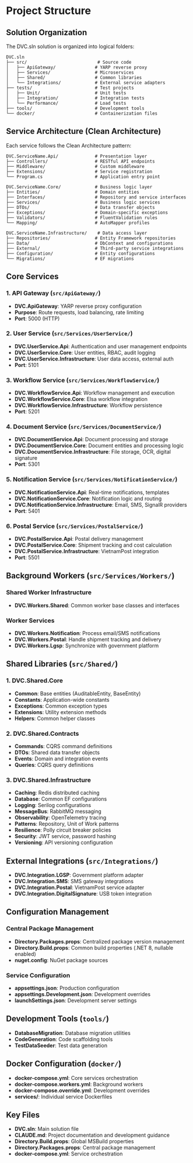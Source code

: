 # Project Structure

## Solution Organization
The DVC.sln solution is organized into logical folders:

```
DVC.sln
├── src/                           # Source code
│   ├── ApiGateway/               # YARP reverse proxy
│   ├── Services/                 # Microservices
│   ├── Shared/                   # Common libraries
│   └── Integrations/             # External service adapters
├── tests/                        # Test projects
│   ├── Unit/                     # Unit tests
│   ├── Integration/              # Integration tests
│   └── Performance/              # Load tests
├── tools/                        # Development tools
└── docker/                       # Containerization files
```

## Service Architecture (Clean Architecture)
Each service follows the Clean Architecture pattern:

```
DVC.ServiceName.Api/              # Presentation layer
├── Controllers/                  # RESTful API endpoints
├── Middleware/                   # Custom middleware
├── Extensions/                   # Service registration
└── Program.cs                    # Application entry point

DVC.ServiceName.Core/             # Business logic layer
├── Entities/                     # Domain entities
├── Interfaces/                   # Repository and service interfaces
├── Services/                     # Business logic services
├── DTOs/                         # Data transfer objects
├── Exceptions/                   # Domain-specific exceptions
├── Validators/                   # FluentValidation rules
└── Mapping/                      # AutoMapper profiles

DVC.ServiceName.Infrastructure/    # Data access layer
├── Repositories/                 # Entity Framework repositories
├── Data/                         # DbContext and configurations
├── External/                     # Third-party service integrations
├── Configuration/                # Entity configurations
└── Migrations/                   # EF migrations
```

## Core Services

### 1. API Gateway (`src/ApiGateway/`)
- **DVC.ApiGateway**: YARP reverse proxy configuration
- **Purpose**: Route requests, load balancing, rate limiting
- **Port**: 5000 (HTTP)

### 2. User Service (`src/Services/UserService/`)
- **DVC.UserService.Api**: Authentication and user management endpoints
- **DVC.UserService.Core**: User entities, RBAC, audit logging
- **DVC.UserService.Infrastructure**: User data access, external auth
- **Port**: 5101

### 3. Workflow Service (`src/Services/WorkflowService/`)
- **DVC.WorkflowService.Api**: Workflow management and execution
- **DVC.WorkflowService.Core**: Elsa workflow integration
- **DVC.WorkflowService.Infrastructure**: Workflow persistence
- **Port**: 5201

### 4. Document Service (`src/Services/DocumentService/`)
- **DVC.DocumentService.Api**: Document processing and storage
- **DVC.DocumentService.Core**: Document entities and processing logic
- **DVC.DocumentService.Infrastructure**: File storage, OCR, digital signature
- **Port**: 5301

### 5. Notification Service (`src/Services/NotificationService/`)
- **DVC.NotificationService.Api**: Real-time notifications, templates
- **DVC.NotificationService.Core**: Notification logic and routing
- **DVC.NotificationService.Infrastructure**: Email, SMS, SignalR providers
- **Port**: 5401

### 6. Postal Service (`src/Services/PostalService/`)
- **DVC.PostalService.Api**: Postal delivery management
- **DVC.PostalService.Core**: Shipment tracking and cost calculation
- **DVC.PostalService.Infrastructure**: VietnamPost integration
- **Port**: 5501

## Background Workers (`src/Services/Workers/`)

### Shared Worker Infrastructure
- **DVC.Workers.Shared**: Common worker base classes and interfaces

### Worker Services
- **DVC.Workers.Notification**: Process email/SMS notifications
- **DVC.Workers.Postal**: Handle shipment tracking and delivery
- **DVC.Workers.Lgsp**: Synchronize with government platform

## Shared Libraries (`src/Shared/`)

### 1. DVC.Shared.Core
- **Common**: Base entities (AuditableEntity, BaseEntity)
- **Constants**: Application-wide constants
- **Exceptions**: Common exception types
- **Extensions**: Utility extension methods
- **Helpers**: Common helper classes

### 2. DVC.Shared.Contracts
- **Commands**: CQRS command definitions
- **DTOs**: Shared data transfer objects
- **Events**: Domain and integration events
- **Queries**: CQRS query definitions

### 3. DVC.Shared.Infrastructure
- **Caching**: Redis distributed caching
- **Database**: Common EF configurations
- **Logging**: Serilog configurations
- **MessageBus**: RabbitMQ messaging
- **Observability**: OpenTelemetry tracing
- **Patterns**: Repository, Unit of Work patterns
- **Resilience**: Polly circuit breaker policies
- **Security**: JWT service, password hashing
- **Versioning**: API versioning configuration

## External Integrations (`src/Integrations/`)
- **DVC.Integration.LGSP**: Government platform adapter
- **DVC.Integration.SMS**: SMS gateway integrations
- **DVC.Integration.Postal**: VietnamPost service adapter
- **DVC.Integration.DigitalSignature**: USB token integration

## Configuration Management

### Central Package Management
- **Directory.Packages.props**: Centralized package version management
- **Directory.Build.props**: Common build properties (.NET 8, nullable enabled)
- **nuget.config**: NuGet package sources

### Service Configuration
- **appsettings.json**: Production configuration
- **appsettings.Development.json**: Development overrides
- **launchSettings.json**: Development server settings

## Development Tools (`tools/`)
- **DatabaseMigration**: Database migration utilities
- **CodeGeneration**: Code scaffolding tools  
- **TestDataSeeder**: Test data generation

## Docker Configuration (`docker/`)
- **docker-compose.yml**: Core services orchestration
- **docker-compose.workers.yml**: Background workers
- **docker-compose.override.yml**: Development overrides
- **services/**: Individual service Dockerfiles

## Key Files
- **DVC.sln**: Main solution file
- **CLAUDE.md**: Project documentation and development guidance
- **Directory.Build.props**: Global MSBuild properties
- **Directory.Packages.props**: Central package management
- **docker-compose.yml**: Service orchestration
